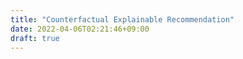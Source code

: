 ```yaml
---
title: "Counterfactual Explainable Recommendation"
date: 2022-04-06T02:21:46+09:00
draft: true
---
```


